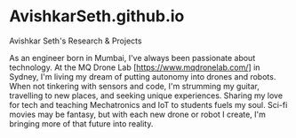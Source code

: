 # AvishkarSeth.github.io
Avishkar Seth's Research &amp; Projects

As an engineer born in Mumbai, I've always been passionate about technology. At the MQ Drone Lab [https://www.mqdronelab.com/]
in Sydney, I'm living my dream of putting autonomy into drones and robots. When not tinkering with sensors and code, 
I'm strumming my guitar, travelling to new places, and seeking unique experiences. Sharing my love for tech 
and teaching Mechatronics and IoT to students fuels my soul. Sci-fi movies may be fantasy, but with each new 
drone or robot I create, I'm bringing more of that future into reality.
